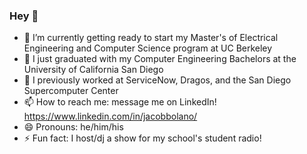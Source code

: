 ### Hey 👋


- 🔭 I’m currently getting ready to start my Master's of Electrical Engineering and Computer Science program at UC Berkeley
- 🌱 I just graduated with my Computer Engineering Bachelors at the University of California San Diego
- 👔 I previously worked at ServiceNow, Dragos, and the San Diego Supercomputer Center
- 📫 How to reach me: message me on LinkedIn! https://www.linkedin.com/in/jacobbolano/
- 😄 Pronouns: he/him/his
- ⚡ Fun fact: I host/dj a show for my school's student radio!
